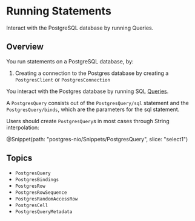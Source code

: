 # Running Statements

Interact with the PostgreSQL database by running Queries.

## Overview

You run statements on a PostgreSQL database, by:

1. Creating a connection to the Postgres database by creating a ``PostgresClient`` or 
    ``PostgresConnection``

You interact with the Postgres database by running SQL [Queries]. 

A ``PostgresQuery`` consists out of the ``PostgresQuery/sql`` statement and the 
``PostgresQuery/binds``, which are the parameters for the sql statement.

Users should create ``PostgresQuery``s in most cases through String interpolation:

@Snippet(path: "postgres-nio/Snippets/PostgresQuery", slice: "select1")




## Topics

- ``PostgresQuery``
- ``PostgresBindings``
- ``PostgresRow``
- ``PostgresRowSequence``
- ``PostgresRandomAccessRow``
- ``PostgresCell``
- ``PostgresQueryMetadata``

[Queries]: doc:PostgresQuery
[`ExpressibleByStringInterpolation`]: https://developer.apple.com/documentation/swift/expressiblebystringinterpolation
